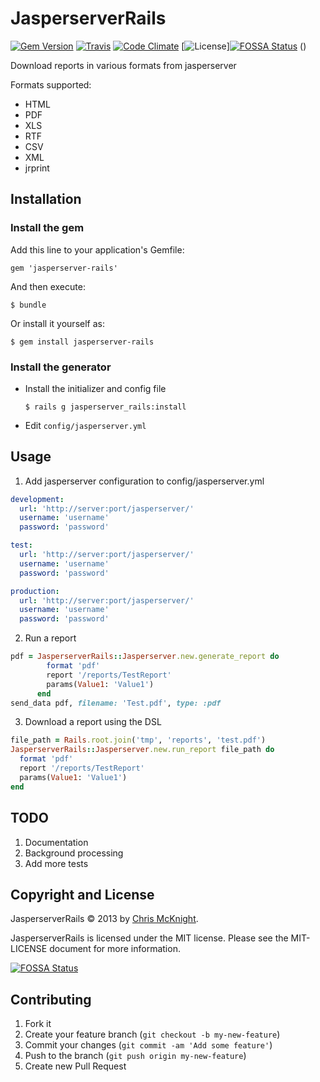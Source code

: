 # JasperserverRails
[![Gem Version](https://img.shields.io/gem/v/jasperserver-rails.svg)](https://rubygems.org/gems/jasperserver-rails)
[![Travis](https://img.shields.io/travis/cmckni3/rails-jasperserver.svg)](https://travis-ci.org/cmckni3/rails-jasperserver)
[![Code Climate](https://img.shields.io/codeclimate/github/kabisaict/flow.svg)](https://codeclimate.com/github/cmckni3/jasperserver-rails)
[![License](https://img.shields.io/github/license/cmckni3/rails-jasperserver.svg)][![FOSSA Status](https://app.fossa.io/api/projects/git%2Bgithub.com%2Fcmckni3%2Fruby-jasperserver.svg?type=shield)](https://app.fossa.io/projects/git%2Bgithub.com%2Fcmckni3%2Fruby-jasperserver?ref=badge_shield)
()

Download reports in various formats from jasperserver

Formats supported:

  * HTML
  * PDF
  * XLS
  * RTF
  * CSV
  * XML
  * jrprint

## Installation

### Install the gem

Add this line to your application's Gemfile:

    gem 'jasperserver-rails'

And then execute:

    $ bundle

Or install it yourself as:

    $ gem install jasperserver-rails

### Install the generator

  * Install the initializer and config file

        $ rails g jasperserver_rails:install

* Edit `config/jasperserver.yml`

## Usage

1. Add jasperserver configuration to config/jasperserver.yml

```yaml
development:
  url: 'http://server:port/jasperserver/'
  username: 'username'
  password: 'password'

test:
  url: 'http://server:port/jasperserver/'
  username: 'username'
  password: 'password'

production:
  url: 'http://server:port/jasperserver/'
  username: 'username'
  password: 'password'
```

2. Run a report

```ruby
pdf = JasperserverRails::Jasperserver.new.generate_report do
        format 'pdf'
        report '/reports/TestReport'
        params(Value1: 'Value1')
      end
send_data pdf, filename: 'Test.pdf', type: :pdf
```

3. Download a report using the DSL

```ruby
file_path = Rails.root.join('tmp', 'reports', 'test.pdf')
JasperserverRails::Jasperserver.new.run_report file_path do
  format 'pdf'
  report '/reports/TestReport'
  params(Value1: 'Value1')
end
```

## TODO

1. Documentation
2. Background processing
3. Add more tests

## Copyright and License

JasperserverRails &copy; 2013 by [Chris McKnight](http://github.com/cmckni3).

JasperserverRails is licensed under the MIT license. Please see the MIT-LICENSE document for more information.


[![FOSSA Status](https://app.fossa.io/api/projects/git%2Bgithub.com%2Fcmckni3%2Fruby-jasperserver.svg?type=large)](https://app.fossa.io/projects/git%2Bgithub.com%2Fcmckni3%2Fruby-jasperserver?ref=badge_large)

## Contributing

1. Fork it
2. Create your feature branch (`git checkout -b my-new-feature`)
3. Commit your changes (`git commit -am 'Add some feature'`)
4. Push to the branch (`git push origin my-new-feature`)
5. Create new Pull Request